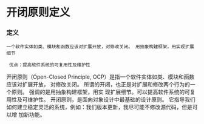 # 开闭原则定义

### 定义

``
一个软件实体如类、模块和函数应该对扩展开放，对修改关闭。
用抽象构建框架，用实现扩展细节
``
 
` 优点：提高软件系统的可复用性及维护性`

开闭原则（Open-Closed Principle, OCP）是指一个软件实体如类、模块和函数应该对扩展开放， 对修改关闭。
所谓的开闭，也正是对扩展和修改两个行为的一个原则。
强调的是用抽象构建框架，用实 现扩展细节。可以提高软件系统的可复用性及可维护性。
开闭原则，是面向对象设计中最基础的设计原则。
它指导我们如何建立稳定灵活的系统，例如：我们版本更新，我尽可能不修改源代码，但是可以增 加新功能。

